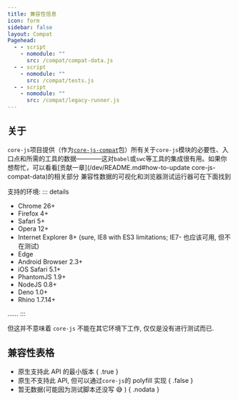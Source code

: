 ```yaml
---
title: 兼容性信息
icon: form
sidebar: false
layout: Compat
Pagehead:
  - - script
    - nomodule: ""
      src: /compat/compat-data.js
  - - script
    - nomodule: ""
      src: /compat/tests.js
  - - script
    - nomodule: ""
      src: /compat/legacy-runner.js
---
```


## 关于

`core-js`项目提供（作为[`core-js-compat`](/packages/core-js-compat)包）所有关于`core-js`模块的必要性、入口点和所需的工具的数据————这对`babel`或`swc`等工具的集成很有用。如果你想帮忙，可以看看[贡献一章](/dev/README.md#how-to-update core-js-compat-data)的相关部分
兼容性数据的可视化和浏览器测试运行器可在下面找到

支持的环境:
::: details

- Chrome 26+
- Firefox 4+
- Safari 5+
- Opera 12+
- Internet Explorer 8+ (sure, IE8 with ES3 limitations; IE7- 也应该可用, 但不在测试)
- Edge
- Android Browser 2.3+
- iOS Safari 5.1+
- PhantomJS 1.9+
- NodeJS 0.8+
- Deno 1.0+
- Rhino 1.7.14+

……
:::

但这并不意味着 `core-js` 不能在其它环境下工作, 仅仅是没有进行测试而已.

## 兼容性表格

- 原生支持此 API 的最小版本 { .true }
- 原生不支持此 API, 但可以通过`core-js`的 polyfill 实现 { .false }
- 暂无数据(可能因为测试脚本还没写 :sweat_smile: ) { .nodata }
